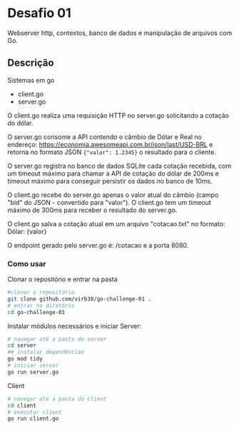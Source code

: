 # Desafio 01

Webserver http, contextos, banco de dados e manipulação de arquivos com Go.
 
## Descrição

Sistemas em go
- client.go
- server.go
  
O client.go realiza uma requisição HTTP no server.go solicitando a cotação do dólar.
 
O server.go consome a API contendo o câmbio de Dólar e Real no endereço: https://economia.awesomeapi.com.br/json/last/USD-BRL e retorna no formato JSON `{"valor": 1.2345}` o resultado para o cliente.
 
O server.go registra no banco de dados SQLite cada cotação recebida, com um timeout máximo para chamar a API de cotação do dólar de 200ms e timeout máximo para conseguir persistir os dados no banco de 10ms.
 
O client.go recebe do server.go apenas o valor atual do câmbio (campo "bid" do JSON - convertido para "valor"). O client.go tem um timeout máximo de 300ms para receber o resultado do server.go.
 
O client.go salva a cotação atual em um arquivo "cotacao.txt" no formato: Dólar: {valor}
 
O endpoint gerado pelo server.go é: /cotacao e a porta 8080.

### Como usar

Clonar o repositório e entrar na pasta

```bash
#clonar o repositório
git clone github.com/virb30/go-challenge-01 .
# entrar no diretório
cd go-challenge-01
```

Instalar módulos necessários e iniciar Server:

```bash
# navegar até a pasta do server
cd server
## instalar dependências
go mod tidy
# iniciar server
go run server.go
```

Client

```bash
# navegar até a pasta do client
cd client
# executar client
go run client.go
```